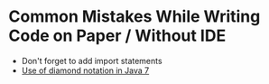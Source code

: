 Common Mistakes While Writing Code on Paper / Without IDE
=========================================================

* Don't forget to add import statements
* [Use of diamond notation in Java 7](http://docs.oracle.com/javase/tutorial/java/generics/types.html#diamond)